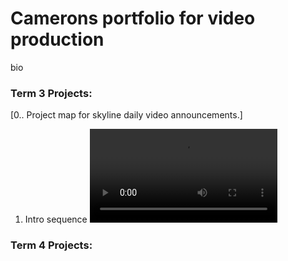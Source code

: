 # Camerons portfolio for video production

bio

### Term 3 Projects:

[0.. Project map for skyline daily video announcements.]
1. Intro sequence 
<video controls> <source src="https://drive.google.com/uc?export=download&id=1lUhJfnK7NndQairgvQq9Q8ITgdj7oHJm" type="video/mp4"> Your browser does not support the video tag. </video>




### Term 4 Projects:
